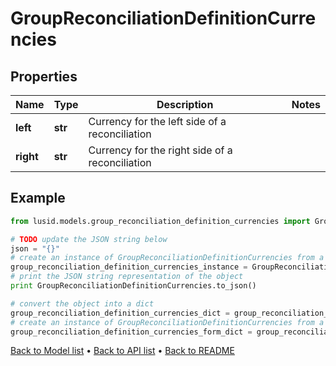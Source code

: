 # GroupReconciliationDefinitionCurrencies


## Properties
Name | Type | Description | Notes
------------ | ------------- | ------------- | -------------
**left** | **str** | Currency for the left side of a reconciliation | 
**right** | **str** | Currency for the right side of a reconciliation | 

## Example

```python
from lusid.models.group_reconciliation_definition_currencies import GroupReconciliationDefinitionCurrencies

# TODO update the JSON string below
json = "{}"
# create an instance of GroupReconciliationDefinitionCurrencies from a JSON string
group_reconciliation_definition_currencies_instance = GroupReconciliationDefinitionCurrencies.from_json(json)
# print the JSON string representation of the object
print GroupReconciliationDefinitionCurrencies.to_json()

# convert the object into a dict
group_reconciliation_definition_currencies_dict = group_reconciliation_definition_currencies_instance.to_dict()
# create an instance of GroupReconciliationDefinitionCurrencies from a dict
group_reconciliation_definition_currencies_form_dict = group_reconciliation_definition_currencies.from_dict(group_reconciliation_definition_currencies_dict)
```
[Back to Model list](../README.md#documentation-for-models) &#8226; [Back to API list](../README.md#documentation-for-api-endpoints) &#8226; [Back to README](../README.md)


